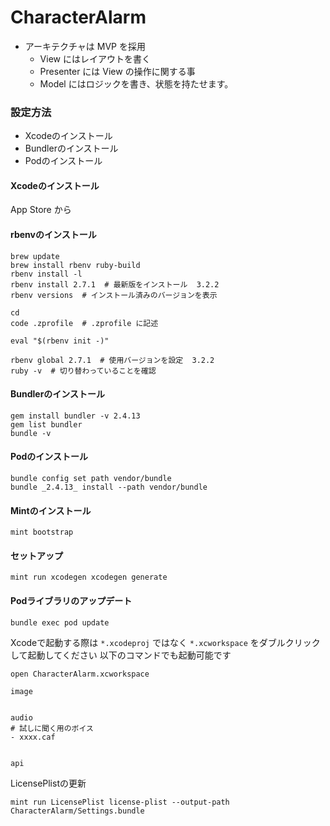 # CharacterAlarm

- アーキテクチャは MVP を採用
  - View にはレイアウトを書く
  - Presenter には View の操作に関する事
  - Model にはロジックを書き、状態を持たせます。


### 設定方法 ###

- Xcodeのインストール
- Bundlerのインストール
- Podのインストール

#### Xcodeのインストール ####

App Store から

#### rbenvのインストール ####

```
brew update
brew install rbenv ruby-build
rbenv install -l
rbenv install 2.7.1  # 最新版をインストール  3.2.2
rbenv versions  # インストール済みのバージョンを表示

cd
code .zprofile  # .zprofile に記述
```

```
eval "$(rbenv init -)"
```

```
rbenv global 2.7.1  # 使用バージョンを設定  3.2.2
ruby -v  # 切り替わっていることを確認
```

#### Bundlerのインストール ####

```
gem install bundler -v 2.4.13
gem list bundler
bundle -v
```

#### Podのインストール ####

```
bundle config set path vendor/bundle
bundle _2.4.13_ install --path vendor/bundle
```

#### Mintのインストール ####

```
mint bootstrap
```

#### セットアップ ####

```
mint run xcodegen xcodegen generate
```

#### Podライブラリのアップデート ####

```
bundle exec pod update
```


Xcodeで起動する際は `*.xcodeproj` ではなく `*.xcworkspace` をダブルクリックして起動してください
以下のコマンドでも起動可能です

```
open CharacterAlarm.xcworkspace
```



```
image


audio
# 試しに聞く用のボイス
- xxxx.caf


api

```

LicensePlistの更新

```
mint run LicensePlist license-plist --output-path CharacterAlarm/Settings.bundle
```
